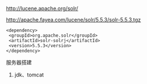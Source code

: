 http://lucene.apache.org/solr/

http://apache.fayea.com/lucene/solr/5.5.3/solr-5.5.3.tgz

```
<dependency>
 <groupId>org.apache.solr</groupId>
 <artifactId>solr-solrj</artifactId>
 <version>5.5.3</version>
</dependency>

```

服务器搭建

1. jdk、tomcat
